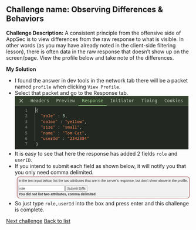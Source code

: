 ## Challenge name: Observing Differences & Behaviors

**Challenge Description:**
A consistent principle from the offensive side of AppSec is to view differences from the raw response to what is visible. In other words (as you may have already noted in the client-side filtering lesson), there is often data in the raw response that doesn’t show up on the screen/page. View the profile below and take note of the differences.

**My Solution**
- I found the answer in dev tools in the network tab there will be a packet named `profile` when clicking `View Profile`.
- Select that packet and go to the Response tab.
![img](chall-attached/img-1.png)
- It is easy to see that here the response has added 2 fields `role` and `userID`.
- If you intend to submit each field as shown below, it will notify you that you only need comma delimited.
![img](chall-attached/img-2.png)
- So just type `role,userId` into the box and press enter and this challenge is complete.

[Next challenge](chall-2.md)
[Back to list](/README.md)
